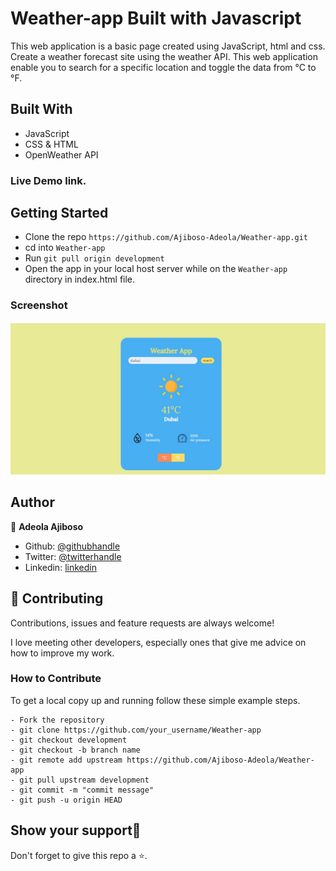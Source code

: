<!-- ![](https://img.shields.io/badge/Microverse-blueviolet) -->

# Weather-app Built with Javascript

This web application is a basic page created using JavaScript, html and css. Create a weather forecast site using the weather API. This web application enable you to search for a specific location and toggle the data from °C to °F.

## Built With

- JavaScript
- CSS & HTML
- OpenWeather API

### Live Demo link.

<!-- [Live Demo](https://sunny-zuccutto-797f3f.netlify.app/) -->

## Getting Started

- Clone the repo `https://github.com/Ajiboso-Adeola/Weather-app.git`
- cd into `Weather-app`
- Run `git pull origin development`
- Open the app in your local host server while on the `Weather-app` directory in index.html file.

<!-- ### Run Tests -->

### Screenshot

![Screenshot 2023-05-19  Weather App](./images/Screenshot.jpg)

<!-- ![Screenshot 2021-06-06 at 16-14-54 Weather App](https://user-images.githubusercontent.com/43843720/120925963-997e5000-c6e3-11eb-8bc7-545b90bab7a5.png) -->

## Author

👤 **Adeola Ajiboso**

- Github: [@githubhandle](https://github.com/Ajiboso-Adeola)
- Twitter: [@twitterhandle](https://twitter.com/dde_olla)
- Linkedin: [linkedin](https://www.linkedin.com/in/adeola-ajiboso/)

## 🤝 Contributing

Contributions, issues and feature requests are always welcome!

I love meeting other developers, especially ones that give me advice on how to improve my work.

### How to Contribute

To get a local copy up and running follow these simple example steps.

```
- Fork the repository
- git clone https://github.com/your_username/Weather-app
- git checkout development
- git checkout -b branch name
- git remote add upstream https://github.com/Ajiboso-Adeola/Weather-app
- git pull upstream development
- git commit -m "commit message"
- git push -u origin HEAD
```

## Show your support🙏

Don't forget to give this repo a ⭐️.
